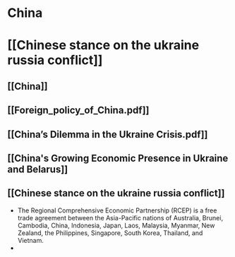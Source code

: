 # China
# [[Chinese stance on the ukraine russia conflict]]
## [[China]]
## [[Foreign_policy_of_China.pdf]]
## [[China’s Dilemma in the Ukraine Crisis.pdf]]
## [[China's Growing Economic Presence in Ukraine and Belarus]]
## [[Chinese stance on the ukraine russia conflict]]
- The Regional Comprehensive Economic Partnership (RCEP) is a free trade agreement between the Asia-Pacific nations of Australia, Brunei, Cambodia, China, Indonesia, Japan, Laos, Malaysia, Myanmar, New Zealand, the Philippines, Singapore, South Korea, Thailand, and Vietnam.
- 